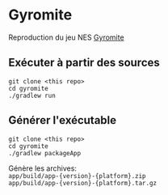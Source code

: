 # Gyromite

Reproduction du jeu NES [Gyromite](https://www.musee-des-jeux-video.com/fr/game/Gyromite/28/2/5077/videos)

## Exécuter à partir des sources
```
git clone <this repo>
cd gyromite
./gradlew run
```

## Générer l'exécutable
```
git clone <this repo>
cd gyromite
./gradlew packageApp
```
Génère les archives: \
`app/build/app-{version}-{platform}.zip` \
`app/build/app-{version}-{platform}.tar.gz`
